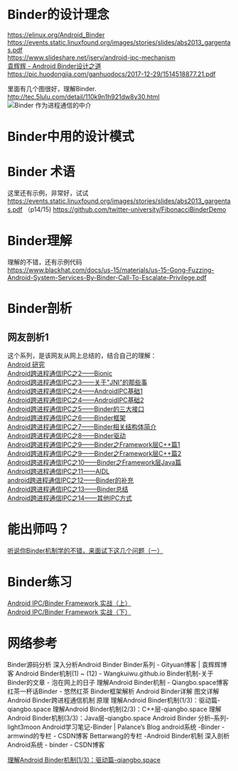 

# Binder的设计理念
https://elinux.org/Android_Binder <br>
https://events.static.linuxfound.org/images/stories/slides/abs2013_gargentas.pdf <br>
https://www.slideshare.net/jserv/android-ipc-mechanism <br>
[袁辉辉 - Android Binder设计之道](https://doc.huodongjia.com/detail-6824.html)<br>
https://pic.huodongjia.com/ganhuodocs/2017-12-29/1514518877.21.pdf

里面有几个图很好，理解Binder.<br>
http://tec.5lulu.com/detail/110k9n1h921dw8y30.html <br>
![Binder 作为进程通信的中介](http://static.yihaodou.com/up_img/2014/10/1412396554542f760a95150.png)<br>
# Binder中用的设计模式


# Binder 术语
这里还有示例，非常好，试试 <br>
https://events.static.linuxfound.org/images/stories/slides/abs2013_gargentas.pdf （p14/15)
https://github.com/twitter-university/FibonacciBinderDemo <br>


# Binder理解
理解的不错，还有示例代码<br>
https://www.blackhat.com/docs/us-15/materials/us-15-Gong-Fuzzing-Android-System-Services-By-Binder-Call-To-Escalate-Privilege.pdf <br>

# Binder剖析

## 网友剖析1
这个系列，是该网友从网上总结的，结合自己的理解：<br>
[Android 研究](https://cloud.tencent.com/developer/column/5056)<br>
[Android跨进程通信IPC之2——Bionic](https://cloud.tencent.com/developer/article/1199088)<br>
[Android跨进程通信IPC之3——关于"JNI"的那些事](https://cloud.tencent.com/developer/article/1199091)<br>
[Android跨进程通信IPC之4——AndroidIPC基础1](https://cloud.tencent.com/developer/article/1199093)<br>
[Android跨进程通信IPC之4——AndroidIPC基础2](https://cloud.tencent.com/developer/article/1199095)<br>
[Android跨进程通信IPC之5——Binder的三大接口](https://cloud.tencent.com/developer/article/1199097)<br>
[Android跨进程通信IPC之6——Binder框架](https://cloud.tencent.com/developer/article/1199099)<br>
[Android跨进程通信IPC之7——Binder相关结构体简介](https://cloud.tencent.com/developer/article/1199100)<br>
[Android跨进程通信IPC之8——Binder驱动](https://cloud.tencent.com/developer/article/1199102)<br>
[Android跨进程通信IPC之9——Binder之Framework层C++篇1](https://cloud.tencent.com/developer/article/1199104)<br>
[Android跨进程通信IPC之9——Binder之Framework层C++篇2](https://cloud.tencent.com/developer/article/1199106)<br>
[Android跨进程通信IPC之10——Binder之Framework层Java篇](https://cloud.tencent.com/developer/article/1199107)<br>
[Android跨进程通信IPC之11——AIDL](https://cloud.tencent.com/developer/article/1199109)<br>
[android跨进程通信IPC之12——Binder的补充](https://cloud.tencent.com/developer/article/1199111)<br>
[Android跨进程通信IPC之13——Binder总结](https://cloud.tencent.com/developer/article/1199113)<br>
[Android跨进程通信IPC之14——其他IPC方式](https://cloud.tencent.com/developer/article/1199115)<br>

# 能出师吗？
[听说你Binder机制学的不错，来面试下这几个问题（一）](https://www.jianshu.com/p/adaa1a39a274)<br>

# Binder练习
[Android IPC/Binder Framework 实战（上）](https://www.zybuluo.com/mSolo/note/85865)<br>
[Android IPC/Binder Framework 实战（下）](https://www.zybuluo.com/mSolo/note/85874)<br>

# 网络参考
Binder源码分析
深入分析Android Binder
Binder系列 - Gityuan博客 | 袁辉辉博客
Android Binder机制(1) ~ (12) - Wangkuiwu.github.io
Binder机制-关于Binder的文章 - 泡在网上的日子
理解Android Binder机制 - Qiangbo.space博客
红茶一杯话Binder - 悠然红茶
Binder框架解析
Android Binder详解
图文详解 Android Binder跨进程通信机制 原理
理解Android Binder机制(1/3)：驱动篇-qiangbo.space
理解Android Binder机制(2/3)：C++层-qiangbo.space
理解Android Binder机制(3/3)：Java层-qiangbo.space
Android Binder 分析–系列-light3moon
Android学习笔记-Binder | Palance’s Blog
android系统 -Binder - armwind的专栏 - CSDN博客
Bettarwang的专栏 -Android Binder机制
深入剖析Android系统 - binder - CSDN博客

<a href="http://qiangbo.space/2017-01-15/AndroidAnatomy_Binder_Driver/" target="_blank" rel="noopener">理解Android Binder机制(1/3)：驱动篇-qiangbo.space</a>
